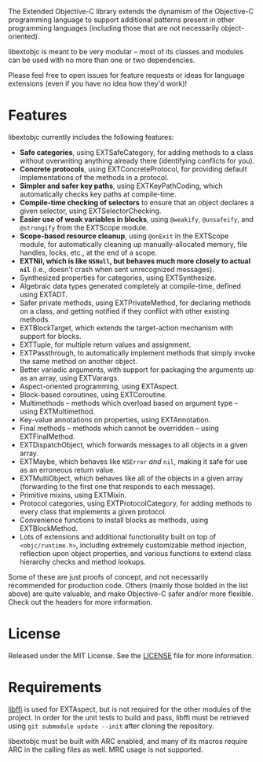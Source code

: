 The Extended Objective-C library extends the dynamism of the Objective-C programming language to support additional patterns present in other programming languages (including those that are not necessarily object-oriented).

libextobjc is meant to be very modular – most of its classes and modules can be used with no more than one or two dependencies.

Please feel free to open issues for feature requests or ideas for language extensions (even if you have no idea how they'd work)!

# Features

libextobjc currently includes the following features:

 * **Safe categories**, using EXTSafeCategory, for adding methods to a class without overwriting anything already there (identifying conflicts for you).
 * **Concrete protocols**, using EXTConcreteProtocol, for providing default implementations of the methods in a protocol.
 * **Simpler and safer key paths**, using EXTKeyPathCoding, which automatically checks key paths at compile-time.
 * **Compile-time checking of selectors** to ensure that an object declares a given selector, using EXTSelectorChecking.
 * **Easier use of weak variables in blocks**, using `@weakify`, `@unsafeify`, and `@strongify` from the EXTScope module.
 * **Scope-based resource cleanup**, using `@onExit` in the EXTScope module, for automatically cleaning up manually-allocated memory, file handles, locks, etc., at the end of a scope.
 * **EXTNil, which is like `NSNull`, but behaves much more closely to actual `nil`** (i.e., doesn't crash when sent unrecognized messages).
 * Synthesized properties for categories, using EXTSynthesize.
 * Algebraic data types generated completely at compile-time, defined using EXTADT.
 * Safer private methods, using EXTPrivateMethod, for declaring methods on a class, and getting notified if they conflict with other existing methods.
 * EXTBlockTarget, which extends the target-action mechanism with support for blocks.
 * EXTTuple, for multiple return values and assignment.
 * EXTPassthrough, to automatically implement methods that simply invoke the same method on another object.
 * Better variadic arguments, with support for packaging the arguments up as an array, using EXTVarargs.
 * Aspect-oriented programming, using EXTAspect.
 * Block-based coroutines, using EXTCoroutine.
 * Multimethods – methods which overload based on argument type – using EXTMultimethod.
 * Key-value annotations on properties, using EXTAnnotation.
 * Final methods – methods which cannot be overridden – using EXTFinalMethod.
 * EXTDispatchObject, which forwards messages to all objects in a given array.
 * EXTMaybe, which behaves like `NSError` _and_ `nil`, making it safe for use as an erroneous return value.
 * EXTMultiObject, which behaves like all of the objects in a given array (forwarding to the first one that responds to each message).
 * Primitive mixins, using EXTMixin.
 * Protocol categories, using EXTProtocolCategory, for adding methods to every class that implements a given protocol.
 * Convenience functions to install blocks as methods, using EXTBlockMethod.
 * Lots of extensions and additional functionality built on top of `<objc/runtime.h>`, including extremely customizable method injection, reflection upon object properties, and various functions to extend class hierarchy checks and method lookups.

Some of these are just proofs of concept, and not necessarily recommended for production code. Others (mainly those bolded in the list above) are quite valuable, and make Objective-C safer and/or more flexible. Check out the headers for more information.

# License

Released under the MIT License. See the
[LICENSE](https://github.com/jspahrsummers/libextobjc/blob/master/LICENSE.md)
file for more information.

# Requirements

[libffi](https://github.com/jspahrsummers/libffi) is used for EXTAspect, but is not required for the other modules of the project. In order for the unit tests to build and pass, libffi must be retrieved using `git submodule update --init` after cloning the repository.

libextobjc must be built with ARC enabled, and many of its macros require ARC in the calling files as well. MRC usage is not supported.

